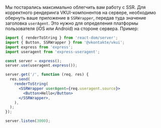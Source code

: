 Мы постарались максимально облегчить вам работу с SSR. Для корректного рендеринга VKUI-компонентов на сервере,
необходимо обернуть ваше приложение в `SSRWrapper`, передав туда значение заголовка `userAgent`. Это нужно для
определения платформы пользователя (iOS или Android) на стороне сервера. Пример:

```jsx static
import { renderToString } from 'react-dom/server';
import { Button, SSRWrapper } from '@vkontakte/vkui';
import express from 'express';
import useragent from 'express-useragent';

const server = express();
server.use(useragent.express());

server.get('/', function (req, res) {
  res.send(
    renderToString(
      <SSRWrapper userAgent={req.useragent.source}>
        <Button>Hello</Button>
      </SSRWrapper>,
    ),
  );
});

server.listen(3000);
```
